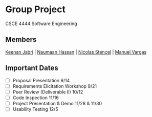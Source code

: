# Group Project
CSCE 4444 Software Engineering 

## Members
[Keenan Jabri](#) | [Naumaan Hassan](#) | [Nicolas Stencel](#) | [Manuel Vargas](#)


## Important Dates
- [ ] Proposal Presentation 9/14
- [ ] Requirements Elicitation Workshop 9/21
- [ ] Peer Review (Deliverable II) 10/12
- [ ] Code Inspection 11/16
- [ ] Project Presentation & Demo 11/28 & 11/30
- [ ] Usability Testing 12/5